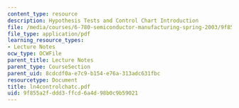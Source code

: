 ```yaml
---
content_type: resource
description: Hypothesis Tests and Control Chart Introduction
file: /media/courses/6-780-semiconductor-manufacturing-spring-2003/9f855a2fddd3ffcd6a4d98b0c9b59021_ln4controlchatc.pdf
file_type: application/pdf
learning_resource_types:
- Lecture Notes
ocw_type: OCWFile
parent_title: Lecture Notes
parent_type: CourseSection
parent_uid: 8cdcdf0a-e7c9-b154-e76a-313adc631fbc
resourcetype: Document
title: ln4controlchatc.pdf
uid: 9f855a2f-ddd3-ffcd-6a4d-98b0c9b59021
---
```

